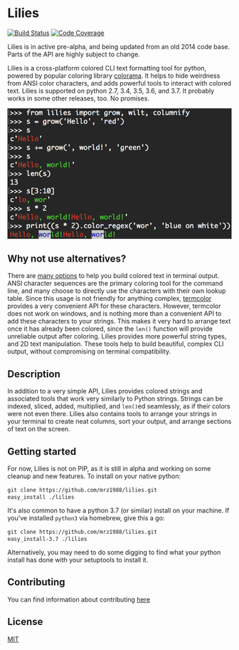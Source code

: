 # Lilies

[![Build Status](https://travis-ci.org/mrz1988/lilies.svg?branch=master)](https://travis-ci.org/mrz1988/lilies)
[![Code Coverage](https://codecov.io/gh/mrz1988/lilies/branch/master/graphs/badge.svg)](https://codecov.io/gh/mrz1988/lilies/branch/master)

Lilies is in active pre-alpha, and being updated from an old 2014 code base. Parts of the API are highly subject to change.

Lilies is a cross-platform colored CLI text formatting tool for python, powered by popular coloring library [colorama](https://pypi.org/project/colorama/). It helps to hide weirdness from ANSI color characters, and adds powerful tools to interact with colored text. Lilies is supported on python 2.7, 3.4, 3.5, 3.6, and 3.7. It probably works in some other releases, too. No promises.

![Sup, world?](https://raw.githubusercontent.com/mrz1988/lilies/master/screenshots/screenshot01.png)

## Why not use alternatives?
There are [many options](https://stackoverflow.com/questions/287871/how-to-print-colored-text-in-terminal-in-python) to help you build colored text in terminal output. ANSI character sequences are the primary coloring tool for the command line, and many choose to directly use the characters with their own lookup table. Since this usage is not friendly for anything complex, [termcolor](https://pypi.org/project/termcolor/) provides a very convenient API for these characters. However, termcolor does not work on windows, and is nothing more than a convenient API to add these characters to your strings. This makes it very hard to arrange text once it has already been colored, since the `len()` function will provide unreliable output after coloring. Lilies provides more powerful string types, and 2D text manipulation. These tools help to build beautiful, complex CLI output, without compromising on terminal compatibility.

## Description
In addition to a very simple API, Lilies provides colored strings and associated tools that work very similarly to Python strings. Strings can be indexed, sliced, added, multiplied, and `len()`ed seamlessly, as if their colors were not even there. Lilies also contains tools to arrange your strings in your terminal to create neat columns, sort your output, and arrange sections of text on the screen.

## Getting started
For now, Lilies is not on PIP, as it is still in alpha and working on some cleanup and new features. To install on your native python:
```
git clone https://github.com/mrz1988/lilies.git
easy_install ./lilies
```

It's also common to have a python 3.7 (or similar) install on your machine. If you've installed `python3` via homebrew, give this a go:
```
git clone https://github.com/mrz1988/lilies.git
easy_install-3.7 ./lilies
```
Alternatively, you may need to do some digging to find what your python install has done with your setuptools to install it.

## Contributing
You can find information about contributing [here](https://github.com/mrz1988/lilies/blob/master/docs/contributing.rst)

## License
[MIT](https://github.com/mrz1988/lilies/blob/master/LICENSE)
